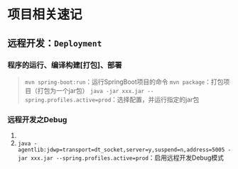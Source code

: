 # 项目相关速记

## 远程开发：`Deployment`

### 程序的运行、编译构建[打包]、部署
> `mvn spring-boot:run`：运行SpringBoot项目的命令
> `mvn package`：打包项目（打包为一个jar包）
> `java -jar xxx.jar --spring.profiles.active=prod`：选择配置，并运行指定的jar包

### 远程开发之Debug
1.  
2. `java -agentlib:jdwp=transport=dt_socket,server=y,suspend=n,address=5005 -jar xxx.jar --spring.profiles.active=prod`：启用远程开发Debug模式

